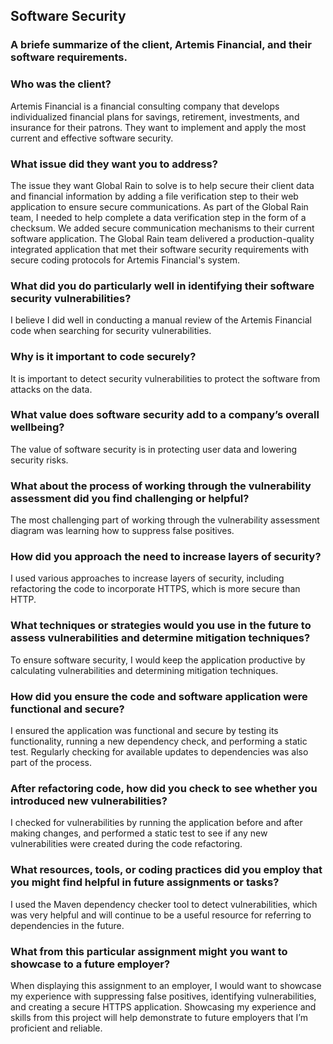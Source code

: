 ## Software Security

### A briefe summarize of the client, Artemis Financial, and their software requirements.

### Who was the client?
Artemis Financial is a financial consulting company that develops individualized financial plans for savings, retirement, investments, and insurance for their patrons. They want to implement and apply the most current and effective software security.

### What issue did they want you to address?
The issue they want Global Rain to solve is to help secure their client data and financial information by adding a file verification step to their web application to ensure secure communications. As part of the Global Rain team, I needed to help complete a data verification step in the form of a checksum. We added secure communication mechanisms to their current software application. The Global Rain team delivered a production-quality integrated application that met their software security requirements with secure coding protocols for Artemis Financial's system.

### What did you do particularly well in identifying their software security vulnerabilities?
I believe I did well in conducting a manual review of the Artemis Financial code when searching for security vulnerabilities.

### Why is it important to code securely?
It is important to detect security vulnerabilities to protect the software from attacks on the data.

### What value does software security add to a company’s overall wellbeing?
The value of software security is in protecting user data and lowering security risks.

### What about the process of working through the vulnerability assessment did you find challenging or helpful?
The most challenging part of working through the vulnerability assessment diagram was learning how to suppress false positives.

### How did you approach the need to increase layers of security?
I used various approaches to increase layers of security, including refactoring the code to incorporate HTTPS, which is more secure than HTTP.

### What techniques or strategies would you use in the future to assess vulnerabilities and determine mitigation techniques?
To ensure software security, I would keep the application productive by calculating vulnerabilities and determining mitigation techniques.

### How did you ensure the code and software application were functional and secure?
I ensured the application was functional and secure by testing its functionality, running a new dependency check, and performing a static test. Regularly checking for available updates to dependencies was also part of the process.

### After refactoring code, how did you check to see whether you introduced new vulnerabilities?
I checked for vulnerabilities by running the application before and after making changes, and performed a static test to see if any new vulnerabilities were created during the code refactoring.

### What resources, tools, or coding practices did you employ that you might find helpful in future assignments or tasks?
I used the Maven dependency checker tool to detect vulnerabilities, which was very helpful and will continue to be a useful resource for referring to dependencies in the future.

### What from this particular assignment might you want to showcase to a future employer?
When displaying this assignment to an employer, I would want to showcase my experience with suppressing false positives, identifying vulnerabilities, and creating a secure HTTPS application. Showcasing my experience and skills from this project will help demonstrate to future employers that I’m proficient and reliable.
